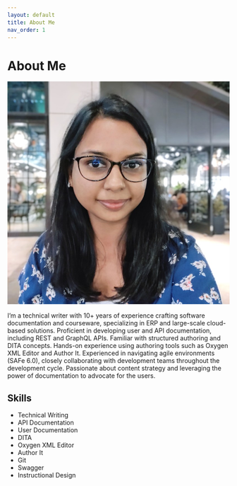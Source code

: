 ```yaml
---
layout: default
title: About Me
nav_order: 1
---
```


# About Me

![Ragini Mangla](./assets/rag1.jpeg)

I’m a technical writer with 10+ years of experience crafting software documentation and courseware, specializing in ERP and large-scale cloud-based solutions. Proficient in developing user and API documentation, including REST and GraphQL APIs. Familiar with structured authoring and DITA concepts. Hands-on experience using authoring tools such as Oxygen XML Editor and Author It. Experienced in navigating agile environments (SAFe 6.0), closely collaborating with development teams throughout the development cycle. Passionate about content strategy and leveraging the power of documentation to advocate for the users.

## Skills

* Technical Writing
* API Documentation
* User Documentation
* DITA
* Oxygen XML Editor
* Author It
* Git
* Swagger
* Instructional Design
